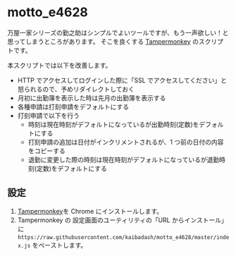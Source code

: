 # motto_e4628

万屋一家シリーズの勤之助はシンプルでよいツールですが、もう一声欲しい！と思ってしまうところがあります。
そこを良くする [Tampermonkey](https://chrome.google.com/webstore/detail/tampermonkey/dhdgffkkebhmkfjojejmpbldmpobfkfo?hl=ja) のスクリプトです。

本スクリプトでは以下を改善します。

- HTTP でアクセスしてログインした際に「SSL でアクセスしてください」と怒られるので、予めリダイレクトしておく
- 月初に出勤簿を表示した時は先月の出勤簿を表示する
- 各種申請は打刻申請をデフォルトにする
- 打刻申請で以下を行う
  - 時刻は現在時刻がデフォルトになっているが出勤時刻(定数)をデフォルトにする
  - 打刻申請の追加は日付がインクリメントされるが、1 つ前の日付の内容をコピーする
  - 退勤に変更した際の時刻は現在時刻がデフォルトになっているが退勤時刻(定数)をデフォルトにする

## 設定

1. [Tampermonkey](https://chrome.google.com/webstore/detail/tampermonkey/dhdgffkkebhmkfjojejmpbldmpobfkfo?hl=ja)を Chrome にインストールします。
2. Tampermonkey の 設定画面のユーティリティの「URL からインストール」に `https://raw.githubusercontent.com/kaibadash/motto_e4628/master/index.js` をペーストします。
